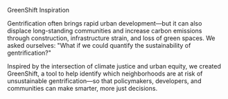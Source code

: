 GreenShift Inspiration

Gentrification often brings rapid urban development—but it can also displace long-standing communities and increase carbon emissions through construction, infrastructure strain, and loss of green spaces. We asked ourselves: "What if we could quantify the sustainability of gentrification?"

Inspired by the intersection of climate justice and urban equity, we created GreenShift, a tool to help identify which neighborhoods are at risk of unsustainable gentrification—so that policymakers, developers, and communities can make smarter, more just decisions.

